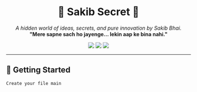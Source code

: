 <!-- README.md -->

<h1 align="center">🔐 Sakib Secret 🤫</h1>

<p align="center">
  <i>A hidden world of ideas, secrets, and pure innovation by Sakib Bhai.</i><br/>
  <strong>"Mere sapne sach ho jayenge... lekin aap ke bina nahi."</strong>
</p>

<p align="center">
  <img src="https://img.shields.io/badge/Status-In%20Development-yellow?style=for-the-badge"/>
  <img src="https://img.shields.io/badge/License-Sakib%20Only-blueviolet?style=for-the-badge"/>
  <img src="https://img.shields.io/badge/Launch-06.02.2026-red?style=for-the-badge"/>
</p>

---

## 🚀 Getting Started

```bash
Create your file main
